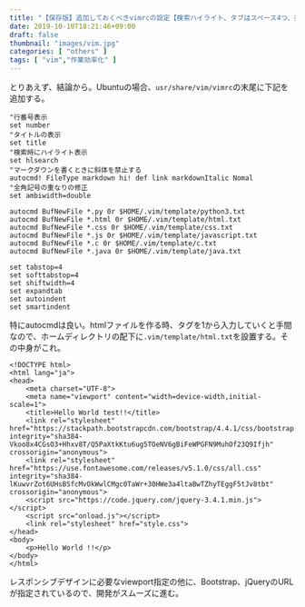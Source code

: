 ```yaml
---
title: "【保存版】追加しておくべきvimrcの設定【検索ハイライト、タブはスペース4つ、拡張子ごとの初期データ】"
date: 2019-10-10T18:21:46+09:00
draft: false
thumbnail: "images/vim.jpg"
categories: [ "others" ]
tags: [ "vim","作業効率化" ]
---
```




とりあえず、結論から。Ubuntuの場合、`usr/share/vim/vimrc`の末尾に下記を追加する。

    "行番号表示
    set number
    "タイトルの表示
    set title
    "検索時にハイライト表示
    set hlsearch
    "マークダウンを書くときに斜体を禁止する
    autocmd! FileType markdown hi! def link markdownItalic Nomal
    "全角記号の重なりの修正
    set ambiwidth=double
    
    autocmd BufNewFile *.py 0r $HOME/.vim/template/python3.txt
    autocmd BufNewFile *.html 0r $HOME/.vim/template/html.txt
    autocmd BufNewFile *.css 0r $HOME/.vim/template/css.txt
    autocmd BufNewFile *.js 0r $HOME/.vim/template/javascript.txt
    autocmd BufNewFile *.c 0r $HOME/.vim/template/c.txt
    autocmd BufNewFile *.java 0r $HOME/.vim/template/java.txt
    
    set tabstop=4
    set softtabstop=4
    set shiftwidth=4
    set expandtab
    set autoindent
    set smartindent


特にautocmdは良い。htmlファイルを作る時、タグを1から入力していくと手間なので、ホームディレクトリの配下に`.vim/template/html.txt`を設置する。その中身がこれ。

    <!DOCTYPE html>
    <html lang="ja">
    <head>
        <meta charset="UTF-8">
        <meta name="viewport" content="width=device-width,initial-scale=1">
        <title>Hello World test!!</title>
        <link rel="stylesheet" href="https://stackpath.bootstrapcdn.com/bootstrap/4.4.1/css/bootstrap.min.css" integrity="sha384-Vkoo8x4CGsO3+Hhxv8T/Q5PaXtkKtu6ug5TOeNV6gBiFeWPGFN9MuhOf23Q9Ifjh" crossorigin="anonymous">
        <link rel="stylesheet" href="https://use.fontawesome.com/releases/v5.1.0/css/all.css" integrity="sha384-lKuwvrZot6UHsBSfcMvOkWwlCMgc0TaWr+30HWe3a4ltaBwTZhyTEggF5tJv8tbt" crossorigin="anonymous">
        <script src="https://code.jquery.com/jquery-3.4.1.min.js"></script>
        <script src="onload.js"></script>
        <link rel="stylesheet" href="style.css">
    </head>
    <body>
        <p>Hello World !!</p>
    </body>
    </html>

レスポンシブデザインに必要なviewport指定の他に、Bootstrap、jQueryのURLが指定されているので、開発がスムーズに進む。


